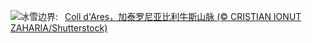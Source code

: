 ![](https://www.bing.com/th?id=OHR.CatalanPyrenees_ZH-CN9699602584_UHD.jpg&w=1000)冰雪边界:&nbsp;&ensp;[Coll d'Ares，加泰罗尼亚比利牛斯​​山脉 (© CRISTIAN IONUT ZAHARIA/Shutterstock)](https://www.bing.com/th?id=OHR.CatalanPyrenees_ZH-CN9699602584_UHD.jpg)
<br><br/>
